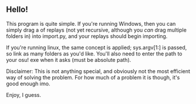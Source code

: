 ## Hello!

This program is quite simple. If you're running Windows, then you can simply drag a of replays (not yet recursive, although you *can* drag multiple folders in) into import.py, and your replays should begin importing.

If you're running linux, the same concept is applied; sys.argv[1:] is passed, so link as many folders as you'd like. You'll also need to enter the path to your osu! exe when it asks (must be absolute path).

Disclaimer: This is not anything special, and obviously not the most efficient way of solving the problem. For how much of a problem it is though, it's good enough imo.

Enjoy, I guess.